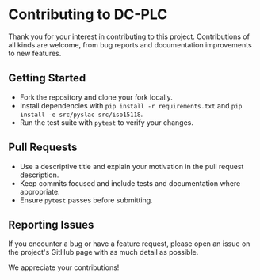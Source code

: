 # Contributing to DC-PLC

Thank you for your interest in contributing to this project. Contributions of all
kinds are welcome, from bug reports and documentation improvements to new
features.

## Getting Started
- Fork the repository and clone your fork locally.
- Install dependencies with `pip install -r requirements.txt` and `pip install -e src/pyslac src/iso15118`.
- Run the test suite with `pytest` to verify your changes.

## Pull Requests
- Use a descriptive title and explain your motivation in the pull request
  description.
- Keep commits focused and include tests and documentation where appropriate.
- Ensure `pytest` passes before submitting.

## Reporting Issues
If you encounter a bug or have a feature request, please open an issue on the
project's GitHub page with as much detail as possible.

We appreciate your contributions!
